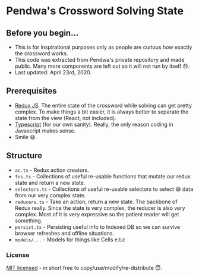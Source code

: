 # Pendwa's Crossword Solving State

## Before you begin...

- This is for inspirational purposes only as people are curious how exactly the crossword works. 
- This code was extracted from Pendwa's private repository and made public. Many more components are left out so it will not run by itself 😞.
- Last updated: April 23rd, 2020.

## Prerequisites
- [Redux JS](https://redux.js.org/). The entire state of the crossword while solving can get pretty complex. To make things a bit easier, it is always better to separate the state from the view (React, not included).
- [Typescript](https://www.typescriptlang.org/) (for our own sanity). Really, the only reason coding in Javascript makes sense.
- Smile 😃.

## Structure
- `ac.ts` - Redux action creators.
- `fns.ts` - Collections of useful re-usable functions that mutate our redux state and return a new state.
- `selectors.ts` - Collections of useful re-usable selectors to select 😅 data from our very complex state.
- `reducers.ts` - Take an action, return a new state. The backbone of Redux really. Since the state is very complex, the reducer is also very complex. Most of it is very expressive so the patient reader will get something.
- `persist.ts` - Persisting useful info to Indexed DB so we can survive browser refreshes and offline situations.
- `models/...` - Models for things like Cells e.t.c

### License

[MIT licensed](./LICENSE) - in short free to copy/use/modify/re-distribute 😇. 